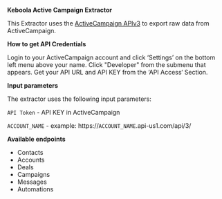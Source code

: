 **Keboola Active Campaign Extractor**

This Extractor uses the  [ActiveCampaign APIv3](https://developers.activecampaign.com/reference) to export raw data from ActiveCampaign. 

**How to get API Credentials**

Login to your ActiveCampaign account and click ‘Settings’ on the bottom left menu above your name.
Click "Developer" from the submenu that appears.
Get your API URL and API KEY from the ‘API Access‘ Section.

**Input parameters**

The extractor uses the following input parameters:

`API Token`  - API KEY in ActiveCampaign

`ACCOUNT_NAME` - example: https://`ACCOUNT_NAME`.api-us1.com/api/3/


**Available endpoints**
* Contacts
* Accounts
* Deals
* Campaigns
* Messages
* Automations
